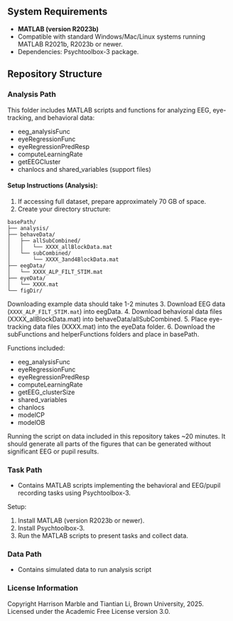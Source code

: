 

## System Requirements
- **MATLAB (version R2023b)**
- Compatible with standard Windows/Mac/Linux systems running MATLAB R2021b, R2023b or newer.
- Dependencies: Psychtoolbox-3 package.

## Repository Structure

### Analysis Path
This folder includes MATLAB scripts and functions for analyzing EEG, eye-tracking, and behavioral data:
- eeg_analysisFunc
- eyeRegressionFunc
- eyeRegressionPredResp
- computeLearningRate
- getEEGCluster
- chanlocs and shared_variables (support files)

#### Setup Instructions (Analysis):
1. If accessing full dataset, prepare approximately 70 GB of space.
2. Create your directory structure:

```
basePath/
├── analysis/
├── behaveData/
│   ├── allSubCombined/
│   │   └── XXXX_allBlockData.mat
│   └── subCombined/
│       └── XXXX_3and4BlockData.mat
├── eegData/
│   └── XXXX_ALP_FILT_STIM.mat
├── eyeData/
│   └── XXXX.mat
└── figDir/ 
```
Downloading example data should take 1-2 minutes
3. Download EEG data (`XXXX_ALP_FILT_STIM.mat`) into eegData.
4. Download behavioral data files (XXXX_allBlockData.mat) into behaveData/allSubCombined.
5. Place eye-tracking data files (XXXX.mat) into the eyeData folder.
6. Download the subFunctions and helperFunctions folders and place in basePath.

Functions included:
- eeg_analysisFunc
- eyeRegressionFunc
- eyeRegressionPredResp
- computeLearningRate
- getEEG_clusterSize
- shared_variables
- chanlocs
- modelCP
- modelOB

Running the script on data included in this repository takes ~20 minutes. It should generate all parts of the figures that can be generated without significant EEG or pupil results.

### Task Path
- Contains MATLAB scripts implementing the behavioral and EEG/pupil recording tasks using Psychtoolbox-3.

Setup:
1. Install MATLAB (version R2023b or newer).
2. Install Psychtoolbox-3.
3. Run the MATLAB scripts to present tasks and collect data.

### Data Path
- Contains simulated data to run analysis script

### License Information
Copyright Harrison Marble and Tiantian Li, Brown University, 2025.
Licensed under the Academic Free License version 3.0.
